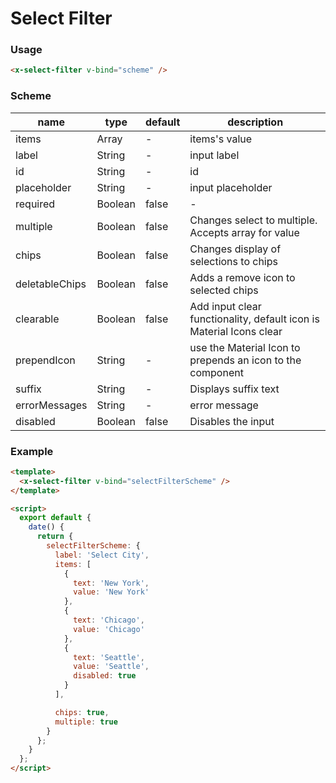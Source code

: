 # Select Filter

### Usage

```html
<x-select-filter v-bind="scheme" />
```

### Scheme

| name           | type    | default | description                                                         |
| -------------- | ------- | ------- | ------------------------------------------------------------------- |
| items          | Array   | -       | items's value                                                       |
| label          | String  | -       | input label                                                         |
| id             | String  | -       | id                                                                  |
| placeholder    | String  | -       | input placeholder                                                   |
| required       | Boolean | false   | -                                                                   |
| multiple       | Boolean | false   | Changes select to multiple. Accepts array for value                 |
| chips          | Boolean | false   | Changes display of selections to chips                              |
| deletableChips | Boolean | false   | Adds a remove icon to selected chips                                |
| clearable      | Boolean | false   | Add input clear functionality, default icon is Material Icons clear |
| prependIcon    | String  | -       | use the Material Icon to prepends an icon to the component          |
| suffix         | String  | -       | Displays suffix text                                                |
| errorMessages  | String  | -       | error message                                                       |
| disabled       | Boolean | false   | Disables the input                                                  |

### Example

```html
<template>
  <x-select-filter v-bind="selectFilterScheme" />
</template>

<script>
  export default {
    date() {
      return {
        selectFilterScheme: {
          label: 'Select City',
          items: [
            {
              text: 'New York',
              value: 'New York'
            },
            {
              text: 'Chicago',
              value: 'Chicago'
            },
            {
              text: 'Seattle',
              value: 'Seattle',
              disabled: true
            }
          ],

          chips: true,
          multiple: true
        }
      };
    }
  };
</script>
```
